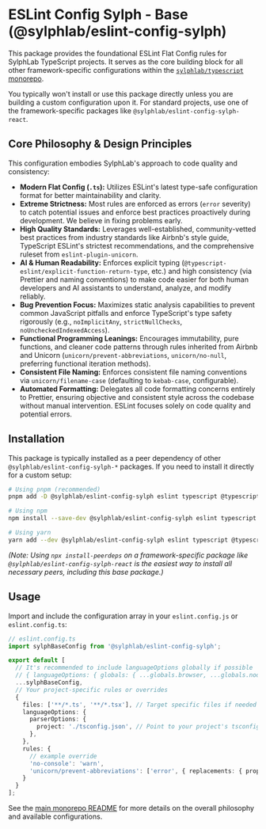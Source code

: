 # ESLint Config Sylph - Base (@sylphlab/eslint-config-sylph)

This package provides the foundational ESLint Flat Config rules for SylphLab TypeScript projects. It serves as the core building block for all other framework-specific configurations within the [`sylphlab/typescript` monorepo](https://github.com/sylphlab/typescript).

You typically won't install or use this package directly unless you are building a custom configuration upon it. For standard projects, use one of the framework-specific packages like `@sylphlab/eslint-config-sylph-react`.

## Core Philosophy & Design Principles

This configuration embodies SylphLab's approach to code quality and consistency:

*   **Modern Flat Config (`.ts`):** Utilizes ESLint's latest type-safe configuration format for better maintainability and clarity.
*   **Extreme Strictness:** Most rules are enforced as errors (`error` severity) to catch potential issues and enforce best practices proactively during development. We believe in fixing problems early.
*   **High Quality Standards:** Leverages well-established, community-vetted best practices from industry standards like Airbnb's style guide, TypeScript ESLint's strictest recommendations, and the comprehensive ruleset from `eslint-plugin-unicorn`.
*   **AI & Human Readability:** Enforces explicit typing (`@typescript-eslint/explicit-function-return-type`, etc.) and high consistency (via Prettier and naming conventions) to make code easier for both human developers and AI assistants to understand, analyze, and modify reliably.
*   **Bug Prevention Focus:** Maximizes static analysis capabilities to prevent common JavaScript pitfalls and enforce TypeScript's type safety rigorously (e.g., `noImplicitAny`, `strictNullChecks`, `noUncheckedIndexedAccess`).
*   **Functional Programming Leanings:** Encourages immutability, pure functions, and cleaner code patterns through rules inherited from Airbnb and Unicorn (`unicorn/prevent-abbreviations`, `unicorn/no-null`, preferring functional iteration methods).
*   **Consistent File Naming:** Enforces consistent file naming conventions via `unicorn/filename-case` (defaulting to `kebab-case`, configurable).
*   **Automated Formatting:** Delegates all code formatting concerns entirely to Prettier, ensuring objective and consistent style across the codebase without manual intervention. ESLint focuses solely on code quality and potential errors.

## Installation

This package is typically installed as a peer dependency of other `@sylphlab/eslint-config-sylph-*` packages. If you need to install it directly for a custom setup:

```bash
# Using pnpm (recommended)
pnpm add -D @sylphlab/eslint-config-sylph eslint typescript @typescript-eslint/eslint-plugin @typescript-eslint/parser eslint-config-airbnb-typescript eslint-config-prettier eslint-plugin-import eslint-plugin-prettier eslint-plugin-unicorn prettier

# Using npm
npm install --save-dev @sylphlab/eslint-config-sylph eslint typescript @typescript-eslint/eslint-plugin @typescript-eslint/parser eslint-config-airbnb-typescript eslint-config-prettier eslint-plugin-import eslint-plugin-prettier eslint-plugin-unicorn prettier

# Using yarn
yarn add --dev @sylphlab/eslint-config-sylph eslint typescript @typescript-eslint/eslint-plugin @typescript-eslint/parser eslint-config-airbnb-typescript eslint-config-prettier eslint-plugin-import eslint-plugin-prettier eslint-plugin-unicorn prettier
```
*(Note: Using `npx install-peerdeps` on a framework-specific package like `@sylphlab/eslint-config-sylph-react` is the easiest way to install all necessary peers, including this base package.)*

## Usage

Import and include the configuration array in your `eslint.config.js` or `eslint.config.ts`:

```typescript
// eslint.config.ts
import sylphBaseConfig from '@sylphlab/eslint-config-sylph';

export default [
  // It's recommended to include languageOptions globally if possible
  // { languageOptions: { globals: { ...globals.browser, ...globals.node } } },
  ...sylphBaseConfig,
  // Your project-specific rules or overrides
  {
    files: ['**/*.ts', '**/*.tsx'], // Target specific files if needed
    languageOptions: {
      parserOptions: {
        project: './tsconfig.json', // Point to your project's tsconfig
      },
    },
    rules: {
      // example override
      'no-console': 'warn',
      'unicorn/prevent-abbreviations': ['error', { replacements: { props: false } }],
    }
  }
];
```

See the [main monorepo README](../../README.md) for more details on the overall philosophy and available configurations.